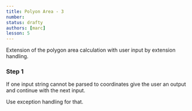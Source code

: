 ```yaml
---
title: Polyon Area - 3
number: 
status: drafty
authors: [marc]
lesson: 5
---
```


Extension of the polygon area calculation with user input by extension handling.

### Step 1

If one input string cannot be parsed to coordinates give the user an output and continue with the next input.

Use exception handling for that.